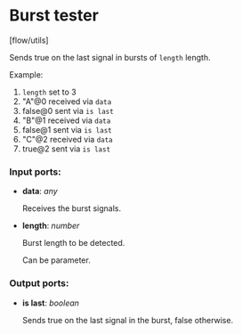# Burst tester

[flow/utils]

Sends true on the last signal in bursts of `length` length.

Example:
1. `length` set to 3
2. "A"@0 received via `data`
3. false@0 sent via `is last`
4. "B"@1 received via `data`
5. false@1 sent via `is last`
6. "C"@2 received via `data`
7. true@2 sent via `is last` 

### Input ports:

* __data__: _any_

    Receives the burst signals.



* __length__: _number_

    Burst length to be detected.
    
    Can be parameter.



### Output ports:

* __is last__: _boolean_

    Sends true on the last signal in the burst, false otherwise.



